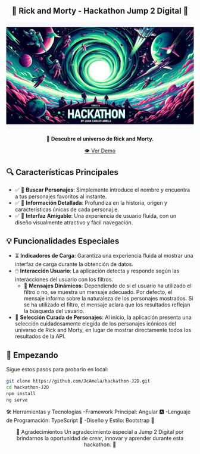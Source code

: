 <div align="center">

## 🌌 Rick and Morty - Hackathon Jump 2 Digital 🚀

![Banner](./src/assets/banner%20github%20hackathon.png)

🌠 **Descubre el universo de Rick and Morty.**

[👁️ Ver Demo](https://jcamela.github.io/hackathon-J2D/)

</div>

## 🔍 Características Principales

- ✅ 📜 **Buscar Personajes**: Simplemente introduce el nombre y encuentra a tus personajes favoritos al instante.
- ✅ 📘 **Información Detallada**: Profundiza en la historia, origen y características únicas de cada personaj.e.
- ✅ 🎨 **Interfaz Amigable**: Una experiencia de usuario fluida, con un diseño visualmente atractivo y fácil navegación.

## 💡 Funcionalidades Especiales

- ⏳ **Indicadores de Carga**: Garantiza una experiencia fluida al mostrar una interfaz de carga durante la obtención de datos.
- 🖱️ **Interacción Usuario**: La aplicación detecta y responde según las interacciones del usuario con los filtros.
    - 📝 **Mensajes Dinámicos**: Dependiendo de si el usuario ha utilizado el filtro o no, se muestra un mensaje adecuado. Por defecto, el mensaje informa sobre la naturaleza de los personajes mostrados. Si se ha utilizado el filtro, el mensaje aclara que los resultados reflejan la búsqueda del usuario.
- 🌌 **Selección Curada de Personajes**: Al inicio, la aplicación presenta una selección cuidadosamente elegida de los personajes icónicos del universo de Rick and Morty, en lugar de mostrar directamente todos los resultados de la API.

## 🚀 Empezando

Sigue estos pasos para probarlo en local:

```bash
git clone https://github.com/JcAmela/hackathon-J2D.git
cd hackathon-J2D
npm install
ng serve
```
🛠 Herramientas y Tecnologías
-Framework Principal: Angular 🅰️
-Lenguaje de Programación: TypeScript 📘
-Diseño y Estilo: Bootstrap 🎨
<div align="center">
🌟 Agradecimientos
Un agradecimiento especial a Jump 2 Digital por brindarnos la oportunidad de crear, innovar y aprender durante esta hackathon. 🚀

</div>
